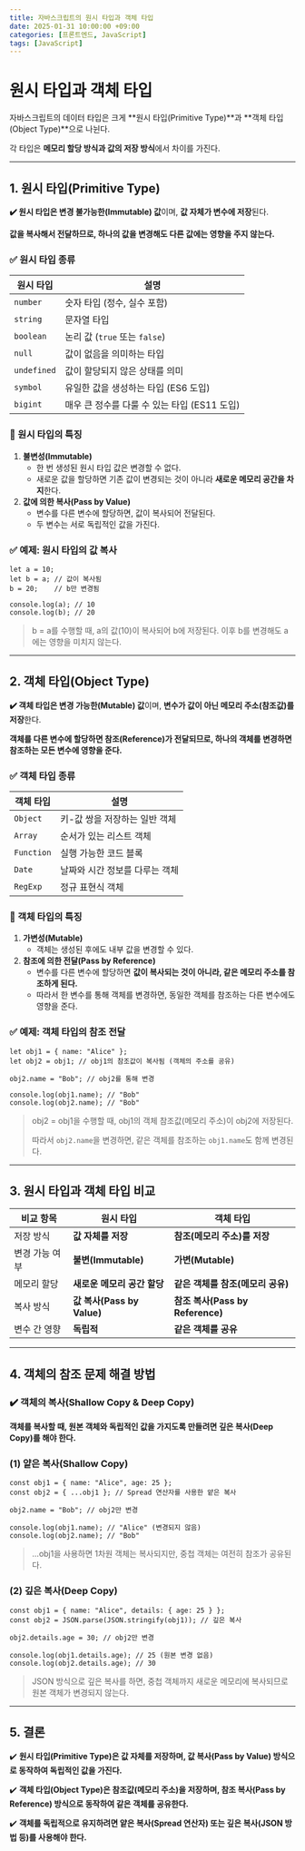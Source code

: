 ```yaml
---
title: 자바스크립트의 원시 타입과 객체 타입
date: 2025-01-31 10:00:00 +09:00
categories: [프론트엔드, JavaScript]
tags: [JavaScript]
---
```


# 원시 타입과 객체 타입

자바스크립트의 데이터 타입은 크게 **원시 타입(Primitive Type)**과 **객체 타입(Object Type)**으로 나뉜다.

각 타입은 **메모리 할당 방식과 값의 저장 방식**에서 차이를 가진다.

---

## 1. 원시 타입(Primitive Type)

**✔️ 원시 타입은 변경 불가능한(Immutable) 값**이며, **값 자체가 변수에 저장**된다.

**값을 복사해서 전달하므로, 하나의 값을 변경해도 다른 값에는 영향을 주지 않는다.**

### **✅ 원시 타입 종류**

| 원시 타입   | 설명                                         |
| ----------- | -------------------------------------------- |
| `number`    | 숫자 타입 (정수, 실수 포함)                  |
| `string`    | 문자열 타입                                  |
| `boolean`   | 논리 값 (`true` 또는 `false`)                |
| `null`      | 값이 없음을 의미하는 타입                    |
| `undefined` | 값이 할당되지 않은 상태를 의미               |
| `symbol`    | 유일한 값을 생성하는 타입 (ES6 도입)         |
| `bigint`    | 매우 큰 정수를 다룰 수 있는 타입 (ES11 도입) |

### **📌 원시 타입의 특징**

1. **불변성(Immutable)**
   - 한 번 생성된 원시 타입 값은 변경할 수 없다.
   - 새로운 값을 할당하면 기존 값이 변경되는 것이 아니라 **새로운 메모리 공간을 차지**한다.
2. **값에 의한 복사(Pass by Value)**
   - 변수를 다른 변수에 할당하면, 값이 복사되어 전달된다.
   - 두 변수는 서로 독립적인 값을 가진다.

### **✅ 예제: 원시 타입의 값 복사**

```
let a = 10;
let b = a; // 값이 복사됨
b = 20;    // b만 변경됨

console.log(a); // 10
console.log(b); // 20

```

> b = a를 수행할 때, a의 값(10)이 복사되어 b에 저장된다. 이후 b를 변경해도 a에는 영향을 미치지 않는다.

---

## 2. 객체 타입(Object Type)

**✔️ 객체 타입은 변경 가능한(Mutable) 값**이며, **변수가 값이 아닌 메모리 주소(참조값)를 저장**한다.

**객체를 다른 변수에 할당하면 참조(Reference)가 전달되므로, 하나의 객체를 변경하면 참조하는 모든 변수에 영향을 준다.**

### **✅ 객체 타입 종류**

| 객체 타입  | 설명                           |
| ---------- | ------------------------------ |
| `Object`   | 키-값 쌍을 저장하는 일반 객체  |
| `Array`    | 순서가 있는 리스트 객체        |
| `Function` | 실행 가능한 코드 블록          |
| `Date`     | 날짜와 시간 정보를 다루는 객체 |
| `RegExp`   | 정규 표현식 객체               |

### **📌 객체 타입의 특징**

1. **가변성(Mutable)**
   - 객체는 생성된 후에도 내부 값을 변경할 수 있다.
2. **참조에 의한 전달(Pass by Reference)**
   - 변수를 다른 변수에 할당하면 **값이 복사되는 것이 아니라, 같은 메모리 주소를 참조하게 된다.**
   - 따라서 한 변수를 통해 객체를 변경하면, 동일한 객체를 참조하는 다른 변수에도 영향을 준다.

### **✅ 예제: 객체 타입의 참조 전달**

```
let obj1 = { name: "Alice" };
let obj2 = obj1; // obj1의 참조값이 복사됨 (객체의 주소를 공유)

obj2.name = "Bob"; // obj2를 통해 변경

console.log(obj1.name); // "Bob"
console.log(obj2.name); // "Bob"

```

> obj2 = obj1을 수행할 때, obj1의 객체 참조값(메모리 주소)이 obj2에 저장된다.
>
> 따라서 `obj2.name`을 변경하면, 같은 객체를 참조하는 `obj1.name`도 함께 변경된다.

---

## 3. 원시 타입과 객체 타입 비교

| 비교 항목      | 원시 타입                   | 객체 타입                         |
| -------------- | --------------------------- | --------------------------------- |
| 저장 방식      | **값 자체를 저장**          | **참조(메모리 주소)를 저장**      |
| 변경 가능 여부 | **불변(Immutable)**         | **가변(Mutable)**                 |
| 메모리 할당    | **새로운 메모리 공간 할당** | **같은 객체를 참조(메모리 공유)** |
| 복사 방식      | **값 복사(Pass by Value)**  | **참조 복사(Pass by Reference)**  |
| 변수 간 영향   | **독립적**                  | **같은 객체를 공유**              |

---

## 4. 객체의 참조 문제 해결 방법

### **✔️ 객체의 복사(Shallow Copy & Deep Copy)**

**객체를 복사할 때, 원본 객체와 독립적인 값을 가지도록 만들려면 깊은 복사(Deep Copy)를 해야 한다.**

### **(1) 얕은 복사(Shallow Copy)**

```
const obj1 = { name: "Alice", age: 25 };
const obj2 = { ...obj1 }; // Spread 연산자를 사용한 얕은 복사

obj2.name = "Bob"; // obj2만 변경

console.log(obj1.name); // "Alice" (변경되지 않음)
console.log(obj2.name); // "Bob"

```

> ...obj1을 사용하면 1차원 객체는 복사되지만, 중첩 객체는 여전히 참조가 공유된다.

### **(2) 깊은 복사(Deep Copy)**

```
const obj1 = { name: "Alice", details: { age: 25 } };
const obj2 = JSON.parse(JSON.stringify(obj1)); // 깊은 복사

obj2.details.age = 30; // obj2만 변경

console.log(obj1.details.age); // 25 (원본 변경 없음)
console.log(obj2.details.age); // 30

```

> JSON 방식으로 깊은 복사를 하면, 중첩 객체까지 새로운 메모리에 복사되므로 원본 객체가 변경되지 않는다.

---

## 5. 결론

✔️ **원시 타입(Primitive Type)은 값 자체를 저장하며, 값 복사(Pass by Value) 방식으로 동작하여 독립적인 값을 가진다.**

✔️ **객체 타입(Object Type)은 참조값(메모리 주소)을 저장하며, 참조 복사(Pass by Reference) 방식으로 동작하여 같은 객체를 공유한다.**

✔️ **객체를 독립적으로 유지하려면 얕은 복사(Spread 연산자) 또는 깊은 복사(JSON 방법 등)를 사용해야 한다.**
